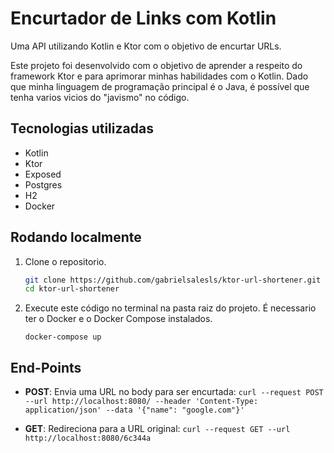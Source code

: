 # Encurtador de Links com Kotlin

Uma API utilizando Kotlin e Ktor com o objetivo de encurtar URLs.

Este projeto foi desenvolvido com o objetivo de aprender a respeito do framework Ktor e para aprimorar minhas habilidades com o Kotlin. Dado que minha linguagem de programação principal é o Java, é possível que tenha varios vicios do "javismo" no código.

## Tecnologias utilizadas

- Kotlin
- Ktor
- Exposed
- Postgres
- H2
- Docker

## Rodando localmente

1. Clone o repositorio.

   ```bash
   git clone https://github.com/gabrielsalesls/ktor-url-shortener.git
   cd ktor-url-shortener
   ```

2. Execute este código no terminal na pasta raiz do projeto. É necessario ter o Docker e o Docker Compose instalados.
    ```
    docker-compose up
    ```

## End-Points
- **POST**: Envia uma URL no body para ser encurtada:
```curl --request POST --url http://localhost:8080/ --header 'Content-Type: application/json' --data '{"name": "google.com"}'``` 


- **GET**: Redireciona para a URL original:
  ```curl --request GET --url http://localhost:8080/6c344a```
